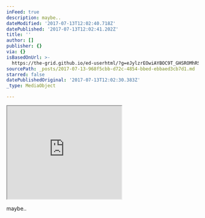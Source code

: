 ```yaml
---
inFeed: true
description: maybe..
dateModified: '2017-07-13T12:02:40.718Z'
datePublished: '2017-07-13T12:02:41.202Z'
title: ''
author: []
publisher: {}
via: {}
isBasedOnUrl: >-
  https://the-grid.github.io/ed-userhtml/?g=eJylzrEOwiAYBOC9T_GHSROMhRSh2voqhlLSmEIxQE18e2FjcpDlhrvkyw3z8w3KyBBGpHbv9RZPL2l0jBrdh2L8VT6UM84jCPFj9IgmqdbFu32br-CX6UAEw0AEBsqPtwSck_AHwy9ZqFVolxma3hBGqiBGE8TarLEaiIg-nekIBt4WTpFNY60Ft34BWEyLYg
sourcePath: _posts/2017-07-13-968f5cbb-d72c-4854-bbed-ebbaed3cb7d1.md
starred: false
datePublishedOriginal: '2017-07-13T12:02:30.383Z'
_type: MediaObject

---
```

<iframe src="https://the-grid.github.io/ed-userhtml/?g=eJylzrEOwiAYBOC9T_GHSROMhRSh2voqhlLSmEIxQE18e2FjcpDlhrvkyw3z8w3KyBBGpHbv9RZPL2l0jBrdh2L8VT6UM84jCPFj9IgmqdbFu32br-CX6UAEw0AEBsqPtwSck_AHwy9ZqFVolxma3hBGqiBGE8TarLEaiIg-nekIBt4WTpFNY60Ft34BWEyLYg" height="244" style=""></iframe>

maybe..